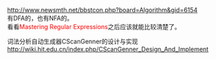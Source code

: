 <p><a href="http://www.newsmth.net/bbstcon.php?board=Algorithm&amp;gid=6154">http://www.newsmth.net/bbstcon.php?board=Algorithm&amp;gid=6154</a><br />
有DFA的，也有NFA的。<br />
看看<span style="color: red">Mastering Regular Expressions</span>之后应该就能比较清楚了。</p>
<p>词法分析自动生成器CScanGenner的设计与实现<br />
<a href="http://wiki.hit.edu.cn/index.php/CScanGenner_Design_And_Implement">http://wiki.hit.edu.cn/index.php/CScanGenner_Design_And_Implement</a><br />
<br />
</p>
